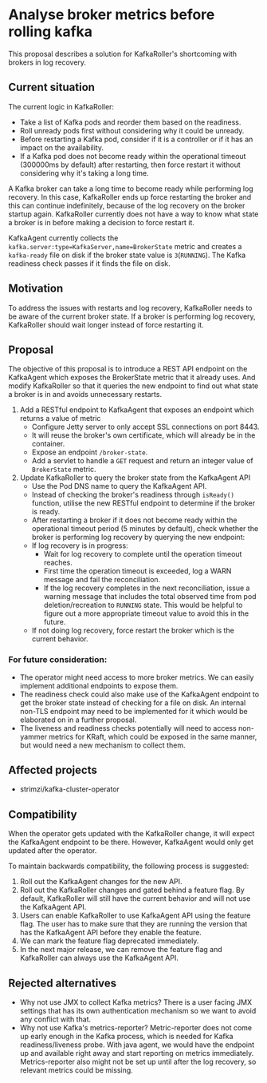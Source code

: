 # Analyse broker metrics before rolling kafka

This proposal describes a solution for KafkaRoller's shortcoming with brokers in log recovery.

## Current situation

The current logic in KafkaRoller:
- Take a list of Kafka pods and reorder them based on the readiness.
- Roll unready pods first without considering why it could be unready.
- Before restarting a Kafka pod, consider if it is a controller or if it has an impact on the availability.
- If a Kafka pod does not become ready within the operational timeout (300000ms by default) after restarting, then force restart it without considering why it's taking a long time.

A Kafka broker can take a long time to become ready while performing log recovery. In this case, KafkaRoller ends up force restarting the broker and this can continue indefinitely, because of the log recovery on the broker startup again. KafkaRoller currently does not have a way to know what state a broker is in before making a decision to force restart it.
 
KafkaAgent currently collects the `kafka.server:type=KafkaServer,name=BrokerState` metric and creates a `kafka-ready` file on disk if the broker state value is `3`(`RUNNING`). The Kafka readiness check passes if it finds the file on disk.

## Motivation

To address the issues with restarts and log recovery, KafkaRoller needs to be aware of the current broker state.  If a broker is performing log recovery, KafkaRoller should wait longer instead of force restarting it.

## Proposal
 
The objective of this proposal is to introduce a REST API endpoint on the KafkaAgent which exposes the BrokerState metric that it already uses. And modify KafkaRoller so that it queries the new endpoint to find out what state a broker is in and avoids unnecessary restarts.
 
1. Add a RESTful endpoint to KafkaAgent that exposes an endpoint which returns a value of metric
    - Configure Jetty server to only accept SSL connections on port 8443.
    - It will reuse the broker's own certificate, which will already be in the container.
    - Expose an endpoint `/broker-state`.
    - Add a servlet to handle a `GET` request and return an integer value of `BrokerState` metric.
2. Update KafkaRoller to query the broker state from the KafkaAgent API
    - Use the Pod DNS name to query the KafkaAgent API.
    - Instead of checking the broker's readiness through `isReady()` function, utilise the new RESTful endpoint to determine if the broker is ready.
    - After restarting a broker if it does not become ready within the operational timeout period (5 minutes by default), check whether the broker is performing log recovery by querying the new endpoint:
    - If log recovery is in progress:
        - Wait for log recovery to complete until the operation timeout reaches.
        - First time the operation timeout is exceeded, log a WARN message and fail the reconciliation.
        - If the log recovery completes in the next reconciliation, issue a warning message that includes the total observed time from pod deletion/recreation to `RUNNING` state. This would be helpful to figure out a more appropriate timeout value to avoid this in the future.
    - If not doing log recovery, force restart the broker which is the current behavior.

### For future consideration:

- The operator might need access to more broker metrics. We can easily implement additional endpoints to expose them.
- The readiness check could also make use of the KafkaAgent endpoint to get the broker state instead of checking for a file on disk. An internal non-TLS endpoint may need to be implemented for it which would be elaborated on in a further proposal.
- The liveness and readiness checks potentially will need to access non-yammer metrics for KRaft, which could be exposed in the same manner, but would need a new mechanism to collect them.

## Affected projects

* strimzi/kafka-cluster-operator

## Compatibility

When the operator gets updated with the KafkaRoller change, it will expect the KafkaAgent endpoint to be there. However, KafkaAgent would only get updated after the operator.

To maintain backwards compatibility, the following process is suggested:
1. Roll out the KafkaAgent changes for the new API.
2. Roll out the KafkaRoller changes and gated behind a feature flag. By default, KafkaRoller will still have the current behavior and will not use the KafkaAgent API.
3. Users can enable KafkaRoller to use KafkaAgent API using the feature flag. The user has to make sure that they are running the version that has the KafkaAgent API before they enable the feature.
4. We can mark the feature flag deprecated immediately.
5. In the next major release, we can remove the feature flag and KafkaRoller can always use the KafkaAgent API.

## Rejected alternatives

- Why not use JMX to collect Kafka metrics? There is a user facing JMX settings that has its own authentication mechanism so we want to avoid any conflict with that.
- Why not use Kafka's metrics-reporter? Metric-reporter does not come up early enough in the Kafka process, which is needed for Kafka readiness/liveness probe. With java agent, we would have the endpoint up and available right away and start reporting on metrics immediately. Metrics-reporter also might not be set up until after the log recovery, so relevant metrics could be missing.